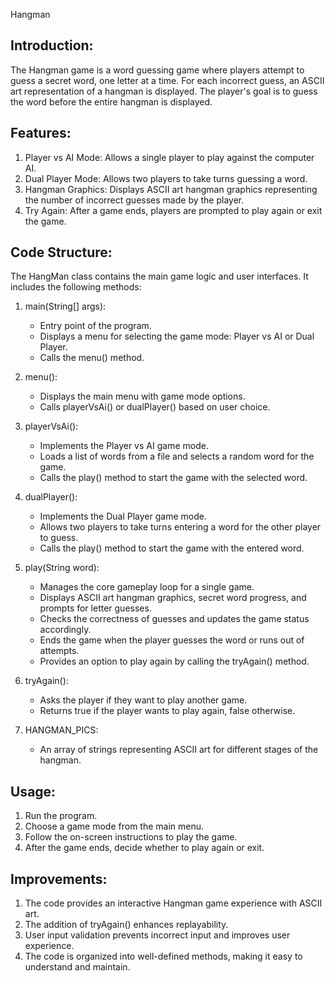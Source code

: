 Hangman

Introduction:
----------------
The Hangman game is a word guessing game where players attempt to guess a secret word, one letter at a time. For each incorrect guess, an ASCII art representation of a hangman is displayed. The player's goal is to guess the word before the entire hangman is displayed.

Features:
---------
1. Player vs AI Mode: Allows a single player to play against the computer AI.
2. Dual Player Mode: Allows two players to take turns guessing a word.
3. Hangman Graphics: Displays ASCII art hangman graphics representing the number of incorrect guesses made by the player.
4. Try Again: After a game ends, players are prompted to play again or exit the game.

Code Structure:
---------------
The HangMan class contains the main game logic and user interfaces. It includes the following methods:

1. main(String[] args):
   - Entry point of the program.
   - Displays a menu for selecting the game mode: Player vs AI or Dual Player.
   - Calls the menu() method.

2. menu():
   - Displays the main menu with game mode options.
   - Calls playerVsAi() or dualPlayer() based on user choice.

3. playerVsAi():
   - Implements the Player vs AI game mode.
   - Loads a list of words from a file and selects a random word for the game.
   - Calls the play() method to start the game with the selected word.

4. dualPlayer():
   - Implements the Dual Player game mode.
   - Allows two players to take turns entering a word for the other player to guess.
   - Calls the play() method to start the game with the entered word.

5. play(String word):
   - Manages the core gameplay loop for a single game.
   - Displays ASCII art hangman graphics, secret word progress, and prompts for letter guesses.
   - Checks the correctness of guesses and updates the game status accordingly.
   - Ends the game when the player guesses the word or runs out of attempts.
   - Provides an option to play again by calling the tryAgain() method.

6. tryAgain():
   - Asks the player if they want to play another game.
   - Returns true if the player wants to play again, false otherwise.

7. HANGMAN_PICS:
   - An array of strings representing ASCII art for different stages of the hangman.

Usage:
------
1. Run the program.
2. Choose a game mode from the main menu.
3. Follow the on-screen instructions to play the game.
4. After the game ends, decide whether to play again or exit.

Improvements:
-------------
1. The code provides an interactive Hangman game experience with ASCII art.
2. The addition of tryAgain() enhances replayability.
3. User input validation prevents incorrect input and improves user experience.
4. The code is organized into well-defined methods, making it easy to understand and maintain.

